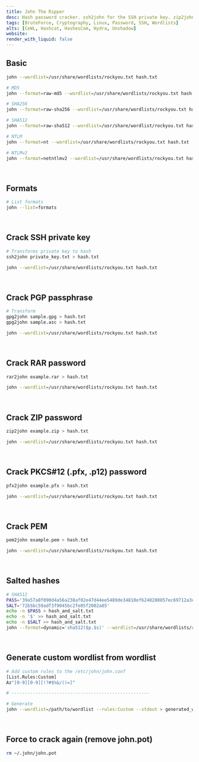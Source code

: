 ```yaml
---
title: John The Ripper
desc: Hash password cracker. ssh2john for the SSH private key. zip2john for the zip’s password. rar2john for the rar’s password.
tags: [BruteForce, Cryptography, Linux, Password, SSH, Wordlists]
alts: [CeWL, Hashcat, HashesCom, Hydra, Unshadow]
website:
render_with_liquid: false
---
```


## Basic

```sh
john --wordlist=/usr/share/wordlists/rockyou.txt hash.txt

# MD5
john --format=raw-md5 --wordlist=/usr/share/wordlists/rockyou.txt hash.txt

# SHA256
john --format=raw-sha256 --wordlist=/usr/share/wordlists/rockyou.txt hash.txt

# SHA512
john --format=raw-sha512 --wordlist=/usr/share/wordlist/rockyou.txt hash.txt

# NTLM
john --format=nt --wordlist=/usr/share/wordlists/rockyou.txt hash.txt

# NTLMv2
john --format=netntlmv2 --wordlist=/usr/share/wordlists/rockyou.txt hash.txt
```

<br />

## Formats

```sh
# List formats
john --list=formats
```

<br />

## Crack SSH private key

```sh
# Transforms private key to hash
ssh2john private_key.txt > hash.txt

john --wordlist=/usr/share/wordlists/rockyou.txt hash.txt
```

<br />

## Crack PGP passphrase

```sh
# Transform
gpg2john sample.gpg > hash.txt
gpg2john sample.asc > hash.txt

john --wordlist=/usr/share/wordlists/rockyou.txt hash.txt
```

<br />

## Crack RAR password

```sh
rar2john example.rar > hash.txt

john --wordlist=/usr/share/wordlists/rockyou.txt hash.txt
```

<br />

## Crack ZIP password

```sh
zip2john example.zip > hash.txt

john --wordlist=/usr/share/wordlists/rockyou.txt hash.txt
```

<br />

## Crack PKCS#12 (.pfx, .p12) password

```sh
pfx2john example.pfx > hash.txt

john --wordlist=/usr/share/wordlists/rockyou.txt hash.txt
```

<br />

## Crack PEM

```sh
pem2john example.pem > hash.txt

john --wordlist=/usr/share/wordlists/rockyou.txt hash.txt
```

<br />

## Salted hashes

```sh
# SHA512
PASS='39a57a8f090d4a56a238af02e47d44ee5489de34810ef6240280857ec69712a3e5e370b8a41899d0196ade16c0d54327c5654019292cbfe0b5e98ad1fec71bed'
SALT='72b5bc59adf3f9045bc2fe05f2002a05'
echo -n $PASS > hash_and_salt.txt
echo -n '$' >> hash_and_salt.txt
echo -n $SALT >> hash_and_salt.txt
john --format=dynamic='sha512($p.$s)' --wordlist=/usr/share/wordlists/rockyou.txt hash_and_salt.txt
```

<br />

## Generate custom wordlist from wordlist

```sh
# Add custom rules to the /etc/john/john.conf
[List.Rules:Custom]
Az"[0-9][0-9][!?#$%&/()=]"

# ----------------------------------------------------

# Generate
john --wordlist=/path/to/wordlist --rules:Custom --stdout > generated_wordlist.txt
```

<br />

## Force to crack again (remove john.pot)

```sh
rm ~/.john/john.pot
```